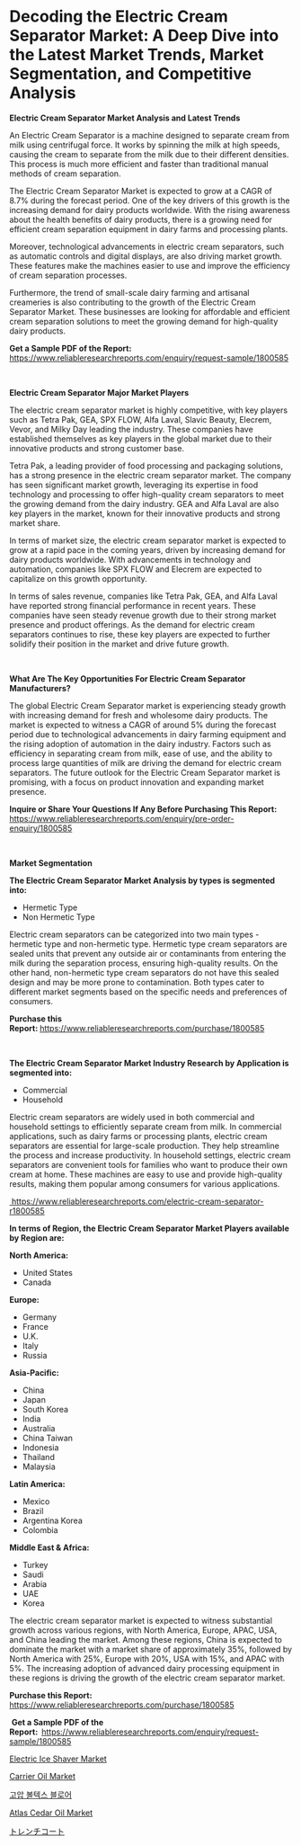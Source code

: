 <p><h1>Decoding the Electric Cream Separator Market: A Deep Dive into the Latest Market Trends, Market Segmentation, and Competitive Analysis</h1></p><p><strong>Electric Cream Separator Market Analysis and Latest Trends</strong></p>
<p><p>An Electric Cream Separator is a machine designed to separate cream from milk using centrifugal force. It works by spinning the milk at high speeds, causing the cream to separate from the milk due to their different densities. This process is much more efficient and faster than traditional manual methods of cream separation.</p><p>The Electric Cream Separator Market is expected to grow at a CAGR of 8.7% during the forecast period. One of the key drivers of this growth is the increasing demand for dairy products worldwide. With the rising awareness about the health benefits of dairy products, there is a growing need for efficient cream separation equipment in dairy farms and processing plants.</p><p>Moreover, technological advancements in electric cream separators, such as automatic controls and digital displays, are also driving market growth. These features make the machines easier to use and improve the efficiency of cream separation processes.</p><p>Furthermore, the trend of small-scale dairy farming and artisanal creameries is also contributing to the growth of the Electric Cream Separator Market. These businesses are looking for affordable and efficient cream separation solutions to meet the growing demand for high-quality dairy products.</p></p>
<p><strong>Get a Sample PDF of the Report:&nbsp;</strong> <a href="https://www.reliableresearchreports.com/enquiry/request-sample/1800585">https://www.reliableresearchreports.com/enquiry/request-sample/1800585</a></p>
<p>&nbsp;</p>
<p><strong>Electric Cream Separator Major Market Players</strong></p>
<p><p>The electric cream separator market is highly competitive, with key players such as Tetra Pak, GEA, SPX FLOW, Alfa Laval, Slavic Beauty, Elecrem, Vevor, and Milky Day leading the industry. These companies have established themselves as key players in the global market due to their innovative products and strong customer base. </p><p>Tetra Pak, a leading provider of food processing and packaging solutions, has a strong presence in the electric cream separator market. The company has seen significant market growth, leveraging its expertise in food technology and processing to offer high-quality cream separators to meet the growing demand from the dairy industry. GEA and Alfa Laval are also key players in the market, known for their innovative products and strong market share.</p><p>In terms of market size, the electric cream separator market is expected to grow at a rapid pace in the coming years, driven by increasing demand for dairy products worldwide. With advancements in technology and automation, companies like SPX FLOW and Elecrem are expected to capitalize on this growth opportunity.</p><p>In terms of sales revenue, companies like Tetra Pak, GEA, and Alfa Laval have reported strong financial performance in recent years. These companies have seen steady revenue growth due to their strong market presence and product offerings. As the demand for electric cream separators continues to rise, these key players are expected to further solidify their position in the market and drive future growth.</p></p>
<p>&nbsp;</p>
<p><strong>What Are The Key Opportunities For Electric Cream Separator Manufacturers?</strong></p>
<p><p>The global Electric Cream Separator market is experiencing steady growth with increasing demand for fresh and wholesome dairy products. The market is expected to witness a CAGR of around 5% during the forecast period due to technological advancements in dairy farming equipment and the rising adoption of automation in the dairy industry. Factors such as efficiency in separating cream from milk, ease of use, and the ability to process large quantities of milk are driving the demand for electric cream separators. The future outlook for the Electric Cream Separator market is promising, with a focus on product innovation and expanding market presence.</p></p>
<p><strong>Inquire or Share Your Questions If Any Before Purchasing This Report:</strong> <a href="https://www.reliableresearchreports.com/enquiry/pre-order-enquiry/1800585">https://www.reliableresearchreports.com/enquiry/pre-order-enquiry/1800585</a></p>
<p>&nbsp;</p>
<p><strong>Market Segmentation</strong></p>
<p><strong>The Electric Cream Separator Market Analysis by types is segmented into:</strong></p>
<p><ul><li>Hermetic Type</li><li>Non Hermetic Type</li></ul></p>
<p><p>Electric cream separators can be categorized into two main types - hermetic type and non-hermetic type. Hermetic type cream separators are sealed units that prevent any outside air or contaminants from entering the milk during the separation process, ensuring high-quality results. On the other hand, non-hermetic type cream separators do not have this sealed design and may be more prone to contamination. Both types cater to different market segments based on the specific needs and preferences of consumers.</p></p>
<p><strong>Purchase this Report:&nbsp;</strong><a href="https://www.reliableresearchreports.com/purchase/1800585">https://www.reliableresearchreports.com/purchase/1800585</a></p>
<p>&nbsp;</p>
<p><strong>The Electric Cream Separator Market Industry Research by Application is segmented into:</strong></p>
<p><ul><li>Commercial</li><li>Household</li></ul></p>
<p><p>Electric cream separators are widely used in both commercial and household settings to efficiently separate cream from milk. In commercial applications, such as dairy farms or processing plants, electric cream separators are essential for large-scale production. They help streamline the process and increase productivity. In household settings, electric cream separators are convenient tools for families who want to produce their own cream at home. These machines are easy to use and provide high-quality results, making them popular among consumers for various applications.</p></p>
<p><a href="https://www.reliableresearchreports.com/electric-cream-separator-r1800585">&nbsp;https://www.reliableresearchreports.com/electric-cream-separator-r1800585</a></p>
<p><strong>In terms of Region, the Electric Cream Separator Market Players available by Region are:</strong></p>
<p>
    <p> <strong> North America: </strong>
        <ul>
            <li>United States</li>
            <li>Canada</li>
        </ul>
        </p> 
    <p> <strong> Europe: </strong>
        <ul>
            <li>Germany</li>
            <li>France</li>
            <li>U.K.</li>
            <li>Italy</li>
            <li>Russia</li>
        </ul>
        </p> 
    <p> <strong> Asia-Pacific: </strong>
        <ul>
            <li>China</li>
            <li>Japan</li>
            <li>South Korea</li>
            <li>India</li>
            <li>Australia</li>
            <li>China Taiwan</li>
            <li>Indonesia</li>
            <li>Thailand</li>
            <li>Malaysia</li>
        </ul>
        </p> 
    <p> <strong> Latin America: </strong>
        <ul>
            <li>Mexico</li>
            <li>Brazil</li>
            <li>Argentina Korea</li>
            <li>Colombia</li>
        </ul>
        </p> 
    <p> <strong> Middle East & Africa: </strong>
        <ul>
            <li>Turkey</li>
            <li>Saudi</li>
            <li>Arabia</li>
            <li>UAE</li>
            <li>Korea</li>
        </ul>
    </p>
    </p>
<p><p>The electric cream separator market is expected to witness substantial growth across various regions, with North America, Europe, APAC, USA, and China leading the market. Among these regions, China is expected to dominate the market with a market share of approximately 35%, followed by North America with 25%, Europe with 20%, USA with 15%, and APAC with 5%. The increasing adoption of advanced dairy processing equipment in these regions is driving the growth of the electric cream separator market.</p></p>
<p><strong>Purchase this Report: </strong><a href="https://www.reliableresearchreports.com/purchase/1800585">https://www.reliableresearchreports.com/purchase/1800585</a></p>
<p>&nbsp;<strong>Get a Sample PDF of the Report:&nbsp;&nbsp;</strong><a href="https://www.reliableresearchreports.com/enquiry/request-sample/1800585">https://www.reliableresearchreports.com/enquiry/request-sample/1800585</a></p>
<p><strong></strong></p>
<p><p><a href="https://github.com/Paul14Anderson63/Market-Research-Report-List-3/blob/main/electric-ice-shaver-market.md">Electric Ice Shaver Market</a></p><p><a href="https://issuu.com/reportprime-2/docs/carrier-oil-market-size-2030.pptx">Carrier Oil Market</a></p><p><a href="https://github.com/Hubertstyenger6685/Market-Research-Report-List-1/blob/main/265836829424.md">고압 볼텍스 블로어</a></p><p><a href="https://issuu.com/reportprime-2/docs/atlas-cedar-oil-market-size-2030.pptx">Atlas Cedar Oil Market</a></p><p><a href="https://github.com/ihabdkwlxs948/Market-Research-Report-List-1/blob/main/701527332219.md">トレンチコート</a></p></p>